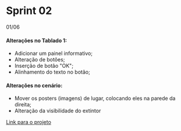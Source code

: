 # Sprint 02

01/06

#### Alterações no Tablado 1:
- Adicionar um painel informativo;
- Alteração de botões;
- Inserção de botão "OK";
- Alinhamento do texto no botão;

#### Alterações no cenário:
- Mover os posters (imagens) de lugar, colocando eles na parede da direita;
- Alteração da visibilidade do extintor



[Link para o projeto](https://glitch.com/~airplane-build-latecoere)
